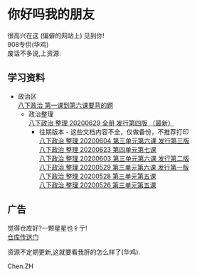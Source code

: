 ﻿# 你好吗我的朋友
很高兴在这 (偏僻的网站上) 见到你!  
908专供(华鸡)  
废话不多说,上资源:
  
  
## 学习资料
+ 政治区  
<a href="https://gitee.com/ChensingML/Our-808/raw/master/Sources/Menu/%E7%AC%AC%E4%B8%80%E8%AF%BE%E5%88%B0%E7%AC%AC%E5%85%AD%E8%AF%BE.txt" download="八下政治 第一课到第六课要背的题.txt" target="_blank">八下政治 第一课到第六课要背的题</a>  
	+ 政治整理    
	<a href="https://gitee.com/ChensingML/Our-808/raw/master/Sources/Pol/20200629_Re4/20200629_Re4.docx" download="八下政治 整理 20200604 全册Re4.docx" target="_blank">八下政治 整理 20200629 全册 发行第四版 （最新）</a>
		+ 往期版本 - 这些文档内容不全，仅做备份，不推荐打印   
<a href="https://gitee.com/ChensingML/Our-808/raw/master/Sources/Pol/20200604_Re3/20200604_Re3.docx" download="八下政治 整理 20200604 第三单元第六课Re3.docx" target="_blank">八下政治 整理 20200604 第三单元第六课 发行第三版</a>  
<a href="https://gitee.com/ChensingML/Our-808/raw/master/Sources/Pol/20200623/20200623.docx" download="八下政治 整理 20200623 第四单元第七课.docx" target="_blank">八下政治 整理 20200623 第四单元第七课</a>  
<a href="https://gitee.com/ChensingML/Our-808/raw/master/Sources/Pol/20200603_Re2/20200603_Re2.docx" download="八下政治 整理 20200603 第三单元第六课Re2.docx" target="_blank">八下政治 整理 20200603 第三单元第六课 发行第二版</a>  
<a href="https://gitee.com/ChensingML/Our-808/raw/master/Sources/Pol/20200529_Re1/20200529_Re1.docx" download="八下政治 整理 20200529 第三单元第六课Re1.docx" target="_blank">八下政治 整理 20200529 第三单元第六课 发行第一版</a>  
<a href="https://gitee.com/ChensingML/Our-808/raw/master/Sources/Pol/20200528/20200528.docx" download="八下政治 整理 20200528 第三单元第五课.docx" target="_blank">八下政治 整理 20200528 第三单元第五课</a>  
<a href="https://gitee.com/ChensingML/Our-808/raw/master/Sources/Pol/20200526/20200526.docx" download="八下政治 整理 20200526 第三单元第五课.docx" target="_blank">八下政治 整理 20200526 第三单元第五课</a>  
  
  
## 广告
觉得仓库好?一颗星星也彳亍!  
[仓库传送门](https://github.com/ChensingML/ChenZH-808)
  
资源不定期更新,这就要看我肝的怎么样了(华鸡).  
  
Chen.ZH  
